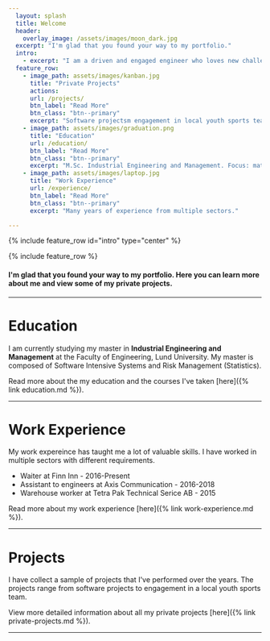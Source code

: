 ```yaml
---
  layout: splash
  title: Welcome
  header:
    overlay_image: /assets/images/moon_dark.jpg
  excerpt: "I'm glad that you found your way to my portfolio."
  intro: 
    - excerpt: "I am a driven and engaged engineer who loves new challenges. I have a diverse set of skills combining software, mathematics and management."
  feature_row:
    - image_path: assets/images/kanban.jpg
      title: "Private Projects"
      actions:
      url: /projects/
      btn_label: "Read More"
      btn_class: "btn--primary"
      excerpt: "Software projectsm engagement in local youth sports team and much more."
    - image_path: assets/images/graduation.png
      title: "Education"
      url: /education/
      btn_label: "Read More"
      btn_class: "btn--primary"
      excerpt: "M.Sc. Industrial Engineering and Management. Focus: mathematics and software development." 
    - image_path: assets/images/laptop.jpg 
      title: "Work Experience"
      url: /experience/
      btn_label: "Read More"
      btn_class: "btn--primary"
      excerpt: "Many years of experience from multiple sectors."

---
```

{% include feature_row id="intro" type="center" %}

{% include feature_row %}
#### I'm glad that you found your way to my portfolio. Here you can learn more about me and view some of my private projects.
--- 
# Education
I am currently studying my master in **Industrial Engineering and Management** at the Faculty of Engineering, Lund University. My master is composed of Software Intensive Systems and Risk Management (Statistics).

Read more about the my education and the courses I've taken [here]({% link education.md %}). 

---

# Work Experience 
My work expereince has taught me a lot of valuable skills. I have worked in multiple sectors with different requirements.
- Waiter at Finn Inn - 2016-Present
- Assistant to engineers at Axis Communication - 2016-2018
- Warehouse worker at Tetra Pak Technical Serice AB - 2015

Read more about my work experience [here]({% link work-experience.md %}). 

---

#  Projects
I have collect a sample of projects that I've performed over the years. The projects range from software projects to engagement in a local youth sports team.

View more detailed information about all my private projects [here]({% link private-projects.md %}). 

--- 
